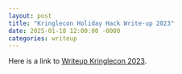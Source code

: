 ```yaml
---
layout: post
title: "Kringlecon Holiday Hack Write-up 2023"
date: 2025-01-18 12:00:00 -0000
categories: writeup
---
```


 Here is a link to [Writeup Kringlecon 2023](https://lukaszs1942.github.io/HHC2023/).

